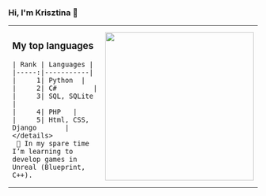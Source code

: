 ### Hi, I'm Krisztina 👋


<table>
  <td style="border: none">
      <h3>My top languages</h3>

    | Rank | Languages |
    |-----:|-----------|
    |     1| Python  |
    |     2| C#         |
    |     3| SQL, SQLite       |
    |     4| PHP   |
    |     5| Html, CSS, Django       |
    </details>
     🌱 In my spare time I’m learning to develop games in Unreal (Blueprint, C++).
  </td>
<td style="border: none">
  <div id="header" align="right">
    <img src="https://user-images.githubusercontent.com/82880530/216677082-83024438-194c-4567-bd71-86839d59232f.png" {width=30px height=300px}/>
  </div>
</table>
